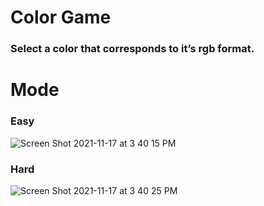 # Color Game 
### Select a color that corresponds to it’s  rgb format.

# Mode 
### Easy
![Screen Shot 2021-11-17 at 3 40 15 PM](https://user-images.githubusercontent.com/39848284/142211673-bf3e6f2b-ebe4-4ca3-8289-416841904199.png)
 ### Hard
 ![Screen Shot 2021-11-17 at 3 40 25 PM](https://user-images.githubusercontent.com/39848284/142211702-a497fa3c-6809-4fe3-897c-86c8a09ef48f.png)
